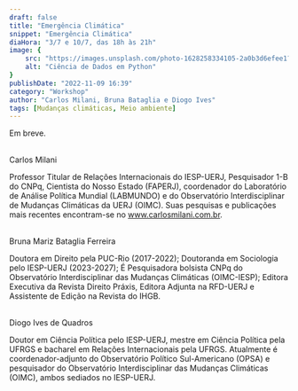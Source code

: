 ```yaml
---
draft: false
title: "Emergência Climática"
snippet: "Emergência Climática"
diaHora: "3/7 e 10/7, das 18h às 21h"
image: {
    src: "https://images.unsplash.com/photo-1628258334105-2a0b3d6efee1?&fit=crop&w=430&h=240",
    alt: "Ciência de Dados em Python"
}
publishDate: "2022-11-09 16:39"
category: "Workshop"
author: "Carlos Milani, Bruna Bataglia e Diogo Ives"
tags: [Mudanças climáticas, Meio ambiente]
---
```


Em breve.

<br>
<span class="text-2xl font-bold text-primary">Carlos Milani</span>

Professor Titular de Relações Internacionais do IESP-UERJ, Pesquisador 1-B do CNPq, Cientista do Nosso Estado (FAPERJ), coordenador do Laboratório de Análise Política Mundial (LABMUNDO) e do Observatório Interdisciplinar de Mudanças Climáticas da UERJ (OIMC). Suas pesquisas e publicações mais recentes encontram-se no www.carlosmilani.com.br.

<br>
<span class="text-2xl font-bold text-primary">Bruna Mariz Bataglia Ferreira</span>

Doutora em Direito pela PUC-Rio (2017-2022); Doutoranda em Sociologia pelo IESP-UERJ (2023-2027); É Pesquisadora bolsista CNPq do Observatório Interdisciplinar das Mudanças Climáticas (OIMC-IESP); Editora Executiva da Revista Direito Práxis, Editora Adjunta na RFD-UERJ e Assistente de Edição na Revista do IHGB.

<br>
<span class="text-2xl font-bold text-primary">Diogo Ives de Quadros</span>

Doutor em Ciência Política pelo IESP-UERJ, mestre em Ciência Política pela UFRGS e bacharel em Relações Internacionais pela UFRGS. Atualmente é coordenador-adjunto do Observatório Político Sul-Americano (OPSA) e pesquisador do Observatório Interdisciplinar das Mudanças Climáticas (OIMC), ambos sediados no IESP-UERJ. 